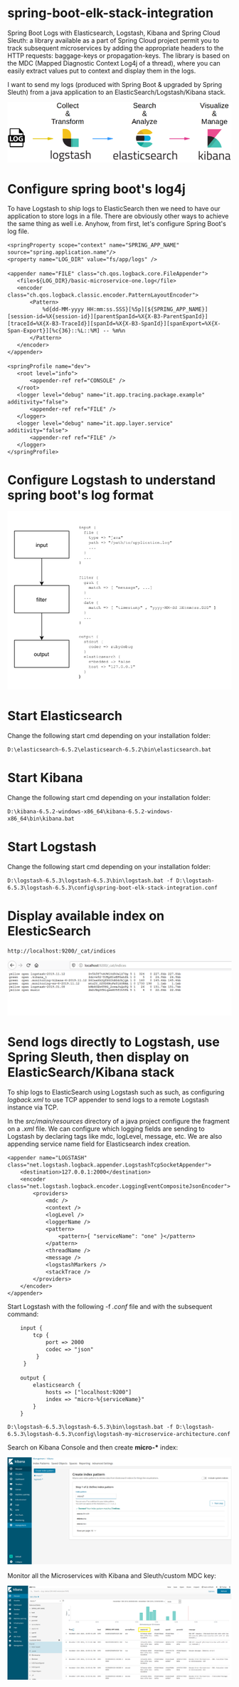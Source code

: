 # spring-boot-elk-stack-integration
Spring Boot Logs with Elasticsearch, Logstash, Kibana and Spring Cloud Sleuth: a library available as a part of Spring Cloud project permit you to track subsequent microservices by adding the appropriate headers to the HTTP requests: baggage-keys or propagation-keys. The library is based on the MDC (Mapped Diagnostic Context Log4j of a thread), where you can easily extract values put to context 
and display them in the logs.

I want to send my logs (produced with Spring Boot & upgraded by Spring Sleuth) from a java application to an ElasticSearch/Logstash/Kibana stack. 

![image](https://github.com/antoniopaolacci/spring-boot-elk-stack-integration/blob/master/log-on-elk-architecture.png)

# Configure spring boot's log4j #

To have Logstash to ship logs to ElasticSearch then we need to have our application to store logs in a file. 
There are obviously other ways to achieve the same thing as well i.e. Anyhow, from first, let's configure Spring Boot's log file.

 ```
<springProperty scope="context" name="SPRING_APP_NAME" source="spring.application.name"/>
<property name="LOG_DIR" value="fs/app/logs" />
 
<appender name="FILE" class="ch.qos.logback.core.FileAppender">
	<file>${LOG_DIR}/basic-microservice-one.log</file>
	<encoder class="ch.qos.logback.classic.encoder.PatternLayoutEncoder">
		<Pattern>
			%d{dd-MM-yyyy HH:mm:ss.SSS}[%5p][${SPRING_APP_NAME}][session-id=%X{session-id}][parentSpanId=%X{X-B3-ParentSpanId}][traceId=%X{X-B3-TraceId}][spanId=%X{X-B3-SpanId}][spanExport=%X{X-Span-Export}][%c{36}::%L::%M] -- %m%n
		</Pattern>
	</encoder>
</appender>

<springProfile name="dev">
	<root level="info">
		<appender-ref ref="CONSOLE" />
	</root>	
	<logger level="debug" name="it.app.tracing.package.example" additivity="false">
		<appender-ref ref="FILE" />
	</logger>
	<logger level="debug" name="it.app.layer.service" additivity="false">
		<appender-ref ref="FILE" />
	</logger>
</springProfile>
 ```


# Configure Logstash to understand spring boot's log format #

![image](https://github.com/antoniopaolacci/spring-boot-elk-stack-integration/blob/master/logstash-config.png)


# Start Elasticsearch #

Change the following start cmd depending on your installation folder:

```
D:\elasticsearch-6.5.2\elasticsearch-6.5.2\bin\elasticsearch.bat
```
 
# Start Kibana #

Change the following start cmd depending on your installation folder:

```
D:\kibana-6.5.2-windows-x86_64\kibana-6.5.2-windows-x86_64\bin\kibana.bat
```

# Start Logstash #

Change the following start cmd depending on your installation folder:

```
D:\logstash-6.5.3\logstash-6.5.3\bin\logstash.bat -f D:\logstash-6.5.3\logstash-6.5.3\config\spring-boot-elk-stack-integration.conf
```

# Display available index on ElesticSearch #

```
http://localhost:9200/_cat/indices
```

![image](https://github.com/antoniopaolacci/spring-boot-elk-stack-integration/blob/master/elk-index.png)


# Send logs directly to Logstash, use Spring Sleuth, then display on ElasticSearch/Kibana stack

To ship logs to ElasticSearch using Logstash such as such, as configuring <i>logback.xml</i> to use TCP appender to send logs to a remote Logstash instance via TCP. 

In the <i>src/main/resources</i> directory of a java project configure the fragment on a <i>.xml</i> file. We can configure which logging fields are sending 
to Logstash by declaring tags like mdc, logLevel, message, etc. We are also appending service name field for Elasticsearch index creation.

```
<appender name="LOGSTASH" class="net.logstash.logback.appender.LogstashTcpSocketAppender">
	<destination>127.0.0.1:2000</destination>
	<encoder class="net.logstash.logback.encoder.LoggingEventCompositeJsonEncoder">
		<providers>
			<mdc />
			<context />
			<logLevel />
			<loggerName />
			<pattern>
				<pattern>{ "serviceName": "one" }</pattern>
			</pattern>
			<threadName />
			<message />
			<logstashMarkers />
			<stackTrace />
		</providers>
	</encoder>
</appender>
```

Start Logstash with the following -f <i>.conf</i> file and with the subsequent command:

```
	input {
	    tcp {
	        port => 2000 
			codec => "json"
	     }
	 }

	output {
	    elasticsearch {
	        hosts => ["localhost:9200"] 
			index => "micro-%{serviceName}"
	    }
	}
```


```
D:\logstash-6.5.3\logstash-6.5.3\bin\logstash.bat -f D:\logstash-6.5.3\logstash-6.5.3\config\logstash-my-microservice-architecture.conf
```

Search on Kibana Console and then create <b>micro-*</b> index:

![image](https://github.com/antoniopaolacci/spring-boot-elk-stack-integration/blob/master/kibana-index.png)

Monitor all the Microservices with Kibana and Sleuth/custom MDC key:

![image](https://github.com/antoniopaolacci/spring-boot-elk-stack-integration/blob/master/monitoring-architecture-with-kibana.png)


